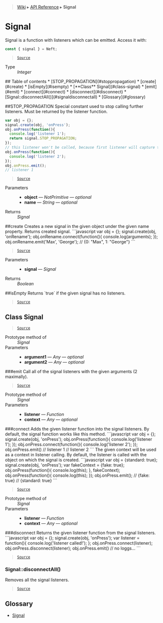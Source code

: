 > [Wiki](Home) ▸ [API Reference](API-Reference) ▸ **Signal**

# Signal

Signal is a function with listeners which can be emitted.
Access it with:
```javascript
const { signal } = Neft;
```

> [`Source`](/Neft-io/neft/tree/master/src/signal/index.litcoffee#signal)

<dl><dt>Type</dt><dd><i>Integer</i></dd></dl>
## Table of contents
  * [STOP_PROPAGATION](#stoppropagation)
  * [create](#create)
  * [isEmpty](#isempty)
  * [**Class** Signal](#class-signal)
    * [emit](#emit)
    * [connect](#connect)
    * [disconnect](#disconnect)
    * [Signal::disconnectAll()](#signaldisconnectall)
  * [Glossary](#glossary)

##STOP_PROPAGATION
Special constant used to stop calling further listeners.
Must be returned by the listener function.
```javascript
var obj = {};
signal.create(obj, 'onPress');
obj.onPress(function(){
  console.log('listener 1');
  return signal.STOP_PROPAGATION;
});
// this listener won't be called, because first listener will capture this signal
obj.onPress(function(){
  console.log('listener 2');
});
obj.onPress.emit();
// listener 1
```

> [`Source`](/Neft-io/neft/tree/master/src/signal/index.litcoffee#integer-stoppropagation)

<dl><dt>Parameters</dt><dd><ul><li><b>object</b> — <i>NotPrimitive</i> — <i>optional</i></li><li><b>name</b> — <i>String</i> — <i>optional</i></li></ul></dd><dt>Returns</dt><dd><i>Signal</i></dd></dl>
##create
Creates a new signal in the given object under the given name property.
Returns created signal.
```javascript
var obj = {};
signal.create(obj, 'onRename');
obj.onRename.connect(function(){
  console.log(arguments);
});
obj.onRename.emit('Max', 'George');
// {0: "Max", 1: "George"}
```

> [`Source`](/Neft-io/neft/tree/master/src/signal/index.litcoffee#signal-createnotprimitive-object-string-name)

<dl><dt>Parameters</dt><dd><ul><li><b>signal</b> — <i>Signal</i></li></ul></dd><dt>Returns</dt><dd><i>Boolean</i></dd></dl>
##isEmpty
Returns `true` if the given signal has no listeners.

> [`Source`](/Neft-io/neft/tree/master/src/signal/index.litcoffee#boolean-isemptysignal-signal)

## **Class** Signal

> [`Source`](/Neft-io/neft/tree/master/src/signal/index.litcoffee#class-signal)

<dl><dt>Prototype method of</dt><dd><i>Signal</i></dd><dt>Parameters</dt><dd><ul><li><b>argument1</b> — <i>Any</i> — <i>optional</i></li><li><b>argument2</b> — <i>Any</i> — <i>optional</i></li></ul></dd></dl>
###emit
Call all of the signal listeners with the given arguments (2 maximally).

> [`Source`](/Neft-io/neft/tree/master/src/signal/index.litcoffee#signalemitany-argument1-any-argument2)

<dl><dt>Prototype method of</dt><dd><i>Signal</i></dd><dt>Parameters</dt><dd><ul><li><b>listener</b> — <i>Function</i></li><li><b>context</b> — <i>Any</i> — <i>optional</i></li></ul></dd></dl>
###connect
Adds the given listener function into the signal listeners.
By default, the signal function works like this method.
```javascript
var obj = {};
signal.create(obj, 'onPress');
obj.onPress(function(){
  console.log('listener 1');
});
obj.onPress.connect(function(){
  console.log('listener 2');
});
obj.onPress.emit()
// listener 1
// listener 2
```
The given context will be used as a context in listener calling.
By default, the listener is called with the object on which the signal is created.
```javascript
var obj = {standard: true};
signal.create(obj, 'onPress');
var fakeContext = {fake: true};
obj.onPress(function(){
  console.log(this);
}, fakeContext);
obj.onPress(function(){
  console.log(this);
});
obj.onPress.emit();
// {fake: true}
// {standard: true}
```

> [`Source`](/Neft-io/neft/tree/master/src/signal/index.litcoffee#signalconnectfunction-listener-any-context)

<dl><dt>Prototype method of</dt><dd><i>Signal</i></dd><dt>Parameters</dt><dd><ul><li><b>listener</b> — <i>Function</i></li><li><b>context</b> — <i>Any</i> — <i>optional</i></li></ul></dd></dl>
###disconnect
Returns the given listener function from the signal listeners.
```javascript
var obj = {};
signal.create(obj, 'onPress');
var listener = function(){
  console.log('listener called!');
};
obj.onPress.connect(listener);
obj.onPress.disconnect(listener);
obj.onPress.emit()
// no loggs...
```

> [`Source`](/Neft-io/neft/tree/master/src/signal/index.litcoffee#signaldisconnectfunction-listener-any-context)

### Signal::disconnectAll()

Removes all the signal listeners.

> [`Source`](/Neft-io/neft/tree/master/src/signal/index.litcoffee#signaldisconnectall)

## Glossary

 - [Signal](#class-signal)

